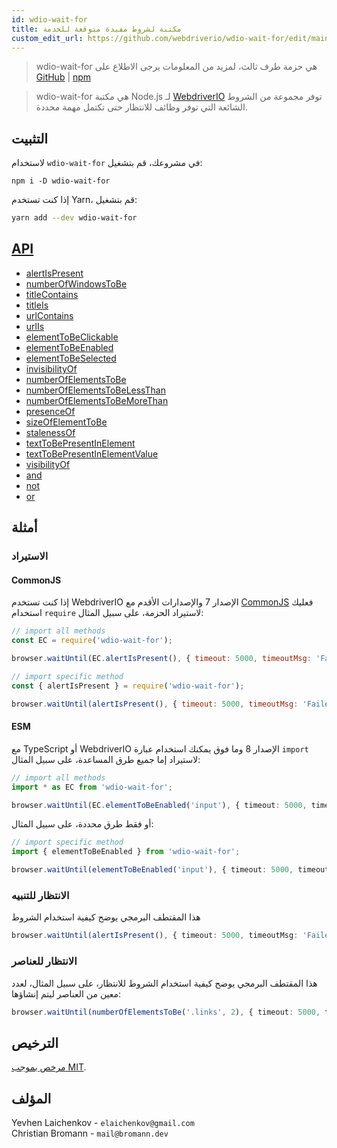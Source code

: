 ```yaml
---
id: wdio-wait-for
title: مكتبة لشروط مفيدة متوقعة للخدمة
custom_edit_url: https://github.com/webdriverio/wdio-wait-for/edit/main/README.md
---
```



> wdio-wait-for هي حزمة طرف ثالث، لمزيد من المعلومات يرجى الاطلاع على [GitHub](https://github.com/webdriverio/wdio-wait-for) | [npm](https://www.npmjs.com/package/wdio-wait-for)

> wdio-wait-for هي مكتبة Node.js لـ [WebdriverIO](http://webdriver.io/) توفر مجموعة من الشروط الشائعة التي توفر وظائف للانتظار حتى تكتمل مهمة محددة.

## التثبيت
لاستخدام `wdio-wait-for` في مشروعك، قم بتشغيل:

```shell
npm i -D wdio-wait-for
```

إذا كنت تستخدم Yarn، قم بتشغيل:

```sh
yarn add --dev wdio-wait-for
```

## [API](https://github.com/webdriverio/wdio-wait-for/blob/main/./docs/modules.md)

- [alertIsPresent](https://github.com/webdriverio/wdio-wait-for/blob/main/docs/modules/browser_alertispresent.md)
- [numberOfWindowsToBe​](https://github.com/webdriverio/wdio-wait-for/blob/main/docs/modules/browser_numberofwindowstobe_.md)
- [titleContains](https://github.com/webdriverio/wdio-wait-for/blob/main/docs/modules/browser_titlecontains.md)
- [titleIs](https://github.com/webdriverio/wdio-wait-for/blob/main/docs/modules/browser_titleis.md)
- [urlContains](https://github.com/webdriverio/wdio-wait-for/blob/main/docs/modules/browser_urlcontains.md)
- [urlIs](https://github.com/webdriverio/wdio-wait-for/blob/main/docs/modules/browser_urlis.md)
- [elementToBeClickable](https://github.com/webdriverio/wdio-wait-for/blob/main/docs/modules/element_elementtobeclickable.md)
- [elementToBeEnabled](https://github.com/webdriverio/wdio-wait-for/blob/main/docs/modules/element_elementtobeenabled.md)
- [elementToBeSelected](https://github.com/webdriverio/wdio-wait-for/blob/main/docs/modules/element_elementtobeselected.md)
- [invisibilityOf](https://github.com/webdriverio/wdio-wait-for/blob/main/docs/modules/element_invisibilityof.md)
- [numberOfElementsToBe](https://github.com/webdriverio/wdio-wait-for/blob/main/docs/modules/element_numberofelementstobe.md)
- [numberOfElementsToBeLessThan](https://github.com/webdriverio/wdio-wait-for/blob/main/docs/modules/element_numberofelementstobelessthan.md)
- [numberOfElementsToBeMoreThan​](https://github.com/webdriverio/wdio-wait-for/blob/main/docs/modules/element_numberofelementstobemorethan_.md)
- [presenceOf](https://github.com/webdriverio/wdio-wait-for/blob/main/docs/modules/element_presenceof.md)
- [sizeOfElementToBe](https://github.com/webdriverio/wdio-wait-for/blob/main/docs/modules/element_sizeofelementtobe.md)
- [stalenessOf](https://github.com/webdriverio/wdio-wait-for/blob/main/docs/modules/element_stalenessof.md)
- [textToBePresentInElement](https://github.com/webdriverio/wdio-wait-for/blob/main/docs/modules/element_texttobepresentinelement.md)
- [textToBePresentInElementValue](https://github.com/webdriverio/wdio-wait-for/blob/main/docs/modules/element_texttobepresentinelementvalue.md)
- [visibilityOf](https://github.com/webdriverio/wdio-wait-for/blob/main/docs/modules/element_visibilityof.md)
- [and](https://github.com/webdriverio/wdio-wait-for/blob/main/docs/modules/logical_and.md)
- [not](https://github.com/webdriverio/wdio-wait-for/blob/main/docs/modules/logical_not.md)
- [or](https://github.com/webdriverio/wdio-wait-for/blob/main/docs/modules/logical_or.md)

## أمثلة

### الاستيراد
#### CommonJS

إذا كنت تستخدم WebdriverIO الإصدار 7 والإصدارات الأقدم مع [CommonJS](https://en.wikipedia.org/wiki/CommonJS) فعليك استخدام `require` لاستيراد الحزمة، على سبيل المثال:

```javascript
// import all methods
const EC = require('wdio-wait-for');

browser.waitUntil(EC.alertIsPresent(), { timeout: 5000, timeoutMsg: 'Failed, after waiting for the alert to be present' })
```

```javascript
// import specific method
const { alertIsPresent } = require('wdio-wait-for');

browser.waitUntil(alertIsPresent(), { timeout: 5000, timeoutMsg: 'Failed, after waiting for the alert to be present' })
```

#### ESM

مع TypeScript أو WebdriverIO الإصدار 8 وما فوق يمكنك استخدام عبارة `import` لاستيراد إما جميع طرق المساعدة، على سبيل المثال:

```typescript
// import all methods
import * as EC from 'wdio-wait-for';

browser.waitUntil(EC.elementToBeEnabled('input'), { timeout: 5000, timeoutMsg: 'Failed, after waiting for the element to be enabled' })
```

أو فقط طرق محددة، على سبيل المثال:

```typescript
// import specific method
import { elementToBeEnabled } from 'wdio-wait-for';

browser.waitUntil(elementToBeEnabled('input'), { timeout: 5000, timeoutMsg: 'Failed, after waiting for the element to be enabled' })
```

### الانتظار للتنبيه
هذا المقتطف البرمجي يوضح كيفية استخدام الشروط

```typescript
browser.waitUntil(alertIsPresent(), { timeout: 5000, timeoutMsg: 'Failed, after waiting for the alert to be present' })
```

### الانتظار للعناصر

هذا المقتطف البرمجي يوضح كيفية استخدام الشروط للانتظار، على سبيل المثال، لعدد معين من العناصر ليتم إنشاؤها:

```typescript
browser.waitUntil(numberOfElementsToBe('.links', 2), { timeout: 5000, timeoutMsg: 'Failed, after waiting for the 2 elements' })
```

## الترخيص

[مرخص بموجب MIT](https://github.com/webdriverio/wdio-wait-for/blob/main/./LICENSE).

## المؤلف

Yevhen Laichenkov - `elaichenkov@gmail.com`<br />
Christian Bromann - `mail@bromann.dev`